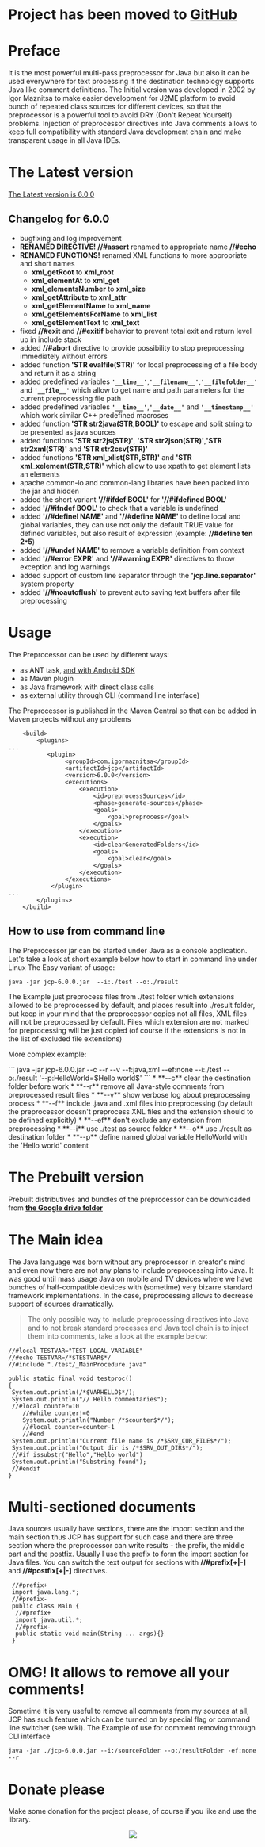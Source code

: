 # Project has been moved to [GitHub](https://github.com/raydac/java-comment-preprocessor) #

# Preface #
It is the most powerful multi-pass preprocessor for Java but also it can be used everywhere for text processing if the destination technology supports Java like comment definitions.
The Initial version was developed in 2002 by Igor Maznitsa to make easier development for J2ME platform to avoid bunch of repeated class sources for different devices, so that the preprocessor is a powerful tool to avoid DRY (Don't Repeat Yourself) problems.
Injection of preprocessor directives into Java comments allows to keep full compatibility with standard Java development chain and make transparent usage in all Java IDEs.

# The Latest version #
[The Latest version is 6.0.0](http://search.maven.org/#artifactdetails|com.igormaznitsa|jcp|6.0.0|maven-plugin)

## Changelog for 6.0.0 ##
  * bugfixing and log improvement
  * **RENAMED DIRECTIVE!** **//#assert** renamed to appropriate name **//#echo**
  * **RENAMED FUNCTIONS!** renamed XML functions to more appropriate and short names
    * **xml\_getRoot** to **xml\_root**
    * **xml\_elementAt** to **xml\_get**
    * **xml\_elementsNumber** to **xml\_size**
    * **xml\_getAttribute** to **xml\_attr**
    * **xml\_getElementName** to **xml\_name**
    * **xml\_getElementsForName** to **xml\_list**
    * **xml\_getElementText** to **xml\_text**
  * fixed **//#exit** and **//#exitif** behavior to prevent total exit and return level up in include stack
  * added **//#abort** directive to provide possibility to stop preprocessing immediately without errors
  * added function **'STR evalfile(STR)'** for local preprocessing of a file body and return it as a string
  * added predefined variables **`'__line__'`**,**`'__filename__'`**,**`'__filefolder__'`** and **`'__file__'`** which allow to get name and path parameters for the current preprocessing file path
  * added predefined variables **`'__time__'`**,**`'__date__'`** and **`'__timestamp__'`** which work similar C++ predefined macroses
  * added function **'STR str2java(STR,BOOL)'** to escape and split string to be presented as java sources
  * added functions **'STR str2js(STR)'**, **'STR str2json(STR)'**,**'STR str2xml(STR)'** and **'STR str2csv(STR)'**
  * added functions **'STR xml\_xlist(STR,STR)'** and **'STR xml\_xelement(STR,STR)'** which allow to use xpath to get element lists an elements
  * apache common-io and common-lang libraries have been packed into the jar and hidden
  * added the short variant **'//#ifdef BOOL'** for **'//#ifdefined BOOL'**
  * added **'//#ifndef BOOL'** to check that a variable is undefined
  * added **'//#definel NAME'** and **'//#define NAME'** to define local and global variables, they can use not only the default TRUE value for defined variables, but also result of expression (example: **//#define ten 2`*`5**)
  * added **'//#undef NAME'** to remove a variable definition from context
  * added **'//#error EXPR'** and **'//#warning EXPR'** directives to throw exception and log warnings
  * added support of custom line separator through the **'jcp.line.separator'** system property
  * added **'//#noautoflush'** to prevent auto saving text buffers after file preprocessing

# Usage #
The Preprocessor can be used by different ways:
  * as ANT task, [and with Android SDK](PreprocessingAndroid.md)
  * as Maven plugin
  * as Java framework with direct class calls
  * as external utility through CLI (command line interface)

The Preprocessor is published in the Maven Central so that can be added in Maven projects without any problems
```
    <build>
        <plugins>
...
           <plugin>
                <groupId>com.igormaznitsa</groupId>
                <artifactId>jcp</artifactId>
                <version>6.0.0</version>
                <executions>
                    <execution>
                        <id>preprocessSources</id>
                        <phase>generate-sources</phase>
                        <goals>
                            <goal>preprocess</goal>
                        </goals>
                    </execution>
                    <execution>
                        <id>clearGeneratedFolders</id>
                        <goals>
                            <goal>clear</goal>
                        </goals>
                    </execution>
                </executions>
            </plugin>
...
        </plugins>
    </build>    
```

## How to use from command line ##
The Preprocessor jar can be started under Java as a console application. Let's take a look at short example below how to start in command line under Linux
The Easy variant of usage:
```
java -jar jcp-6.0.0.jar  --i:./test --o:./result
```
The Example just preprocess files from ./test folder which extensions allowed to be preprocessed by default, and places result into ./result folder, but keep in your mind that the preprocessor copies not all files, XML files will not be preprocessed by default. Files which extension are not marked for preprocessing will be just copied (of course if the extensions is not in the list of excluded file extensions)

<p>More complex example:</p>
```
java -jar jcp-6.0.0.jar  --c --r --v --f:java,xml --ef:none --i:./test --o:./result  '--p:HelloWorld=$Hello world$'
```
  * **--c** clear the destination folder before work
  * **--r** remove all Java-style comments from preprocessed result files
  * **--v** show verbose log about preprocessing process
  * **--f** include .java and .xml files into preprocessing (by default the preprocessor doesn't preprocess XNL files and the extension should to be defined explicitly)
  * **--ef** don't exclude any extension from preprocessing
  * **--i** use ./test as source folder
  * **--o** use ./result as destination folder
  * **--p** define named global variable HelloWorld with the 'Hello world' content

# The Prebuilt version #
Prebuilt distributives and bundles of the preprocessor can be downloaded from **[the Google drive folder](https://googledrive.com/host/0BxHnNp97IgMRVHFzLUdMYjRJczQ)**

# The Main idea #
The Java language was born without any preprocessor in creator's mind and even now there are not any plans to include preprocessing into Java. It was good until mass usage Java on mobile and TV devices where we have bunches of half-compatible devices with (sometime) very bizarre standard framework implementations. In the case, preprocessing allows to decrease support of sources dramatically.
> The only possible way to include preprocessing directives into Java and to not break standard processes and Java tool chain is to inject them into comments, take a look at the example below:
```
//#local TESTVAR="TEST LOCAL VARIABLE"
//#echo TESTVAR=/*$TESTVAR$*/
//#include "./test/_MainProcedure.java"

public static final void testproc()
{
 System.out.println(/*$VARHELLO$*/);
 System.out.println("// Hello commentaries");
 //#local counter=10
	//#while counter!=0
	System.out.println("Number /*$counter$*/");
	//#local counter=counter-1
	//#end
 System.out.println("Current file name is /*$SRV_CUR_FILE$*/");
 System.out.println("Output dir is /*$SRV_OUT_DIR$*/");
 //#if issubstr("Hello","Hello world")
 System.out.println("Substring found");
 //#endif
}
```
# Multi-sectioned documents #
Java sources usually have sections, there are the import section and the main section thus JCP has support for such case and there are three section where the preprocessor can write results - the prefix, the middle part and the postfix. Usually I use the prefix to form the import section for Java files. You can switch the text output for sections with **//#prefix[+|-]** and **//#postfix[+|-]** directives.
```
 //#prefix+
 import java.lang.*;
 //#prefix-
 public class Main {
  //#prefix+
  import java.util.*;
  //#prefix-
  public static void main(String ... args){}
 }
```
# OMG! It allows to remove all your comments! #
Sometime it is very useful to remove all comments from my sources at all, JCP has such feature which can be turned on by special flag or command line switcher (see wiki).
The Example of use for comment removing through CLI interface
```
java -jar ./jcp-6.0.0.jar --i:/sourceFolder --o:/resultFolder -ef:none --r
```

# Donate please #
Make some donation for the project please, of course if you like and use the library.
<p align='center'><a href='https://www.paypal.com/cgi-bin/webscr?cmd=_s-xclick&hosted_button_id=AHWJHJFBAWGL2'><img src='https://www.paypal.com/en_US/i/btn/btn_donateCC_LG.gif'></img></a></p>
